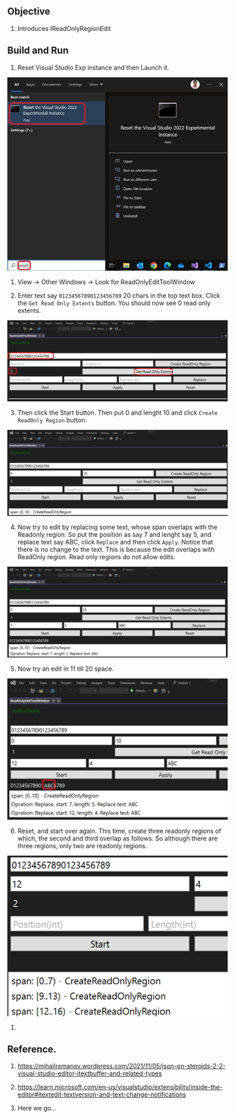 ## Objective

1. Introduces IReadOnlyRegionEdit

## Build and Run

1. Reset Visual Studio Exp instance and then Launch it.

![Reset Visual Studio Exp](../200500-VSixBlankProjectAnalysis/images/57_50_ResetVsExpIntance.jpg)

1. View -> Other Windows -> Look for ReadOnlyEditToolWindow

2. Enter text say `01234567890123456789` 20 chars in the top text box. Click the `Get Read Only Extents` button. You should now see 0 read only extents.

![Get Readonly Extents](Images/50_50_GetReadOnlyExents.png)

3. Then click the Start button. Then put 0 and lenght 10 and click `Create ReadOnly Region` button. 

![Create Read Only Extent](Images/51_50_CreateReadOnlyRegion.png)

4. Now try to edit by replacing some text, whose span overlaps with the Readonly region. So put the position as say 7 and lenght say 5, and replace text say ABC, click `Replace` and then click `Apply`. Notice that there is no change to the text. This is because the edit overlaps with ReadOnly region. Read only regions do not allow edits.

![Replace in read only regions](Images/52_50_ReplaceInReadonlyRegion.png)

5. Now try an edit in 11 till 20 space. 

![Edit in editable space](Images/53_50_EditInEditableSpace.png)

6. Reset, and start over again. This time, create three readonly regions of which, the second and third overlap as follows. So although there are three regions, only two are readonly regions.

![Three Read only regions](Images/54_50_OnlyTwoReadonlyRegions.png)

1. 

## Reference.

1. https://mihailromanov.wordpress.com/2021/11/05/json-on-steroids-2-2-visual-studio-editor-itextbuffer-and-related-types

2. https://learn.microsoft.com/en-us/visualstudio/extensibility/inside-the-editor#itextedit-textversion-and-text-change-notifications

3. Here we go...
